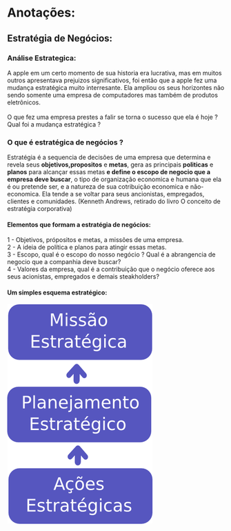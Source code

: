 # Anotações:
## Estratégia de Negócios:
### Análise Estrategica:
A apple em um certo momento de sua historia era lucrativa, mas em muitos outros apresentava prejuizos significativos, foi então que a apple fez uma mudança estratégica muito interresante. Ela ampliou os seus horizontes não sendo somente uma empresa de computadores mas também de produtos eletrônicos.<br><br>
O que fez uma empresa prestes a falir se torna o sucesso que ela é hoje ? Qual foi a mudança estratégica ?
### O que é estratégica de negócios ?
Estratégia é a sequencia de decisões de uma empresa que determina e revela seus <strong>objetivos,propositos</strong> e <strong>metas</strong>, gera as principais <strong>politicas</strong> e <strong>planos</strong> para alcançar essas metas <strong>e define o escopo de negocio que a empresa deve buscar</strong>, o tipo de organização economica e humana que ela é ou pretende ser, e a natureza de sua cotribuição economica e não-economica. Ela tende a se voltar para seus ancionistas, empregados, clientes e comunidades. (Kenneth Andrews, retirado do livro O conceito de estratégia corporativa)
#### Elementos que formam a estratégia de negócios:
1 - Objetivos, própositos  e metas, a missões de uma empresa.<br>
2 - A ideia de política e planos para atingir essas metas.<br>
3 - Escopo, qual é o escopo do nosso negócio ? Qual é a abrangencia de negocio que a companhia deve buscar?<br>
4 - Valores da empresa, qual é a contribuição que o negócio oferece aos seus acionistas, empregados e demais steakholders? 
#### Um simples esquema estratégico:
<img src="esq.png">

